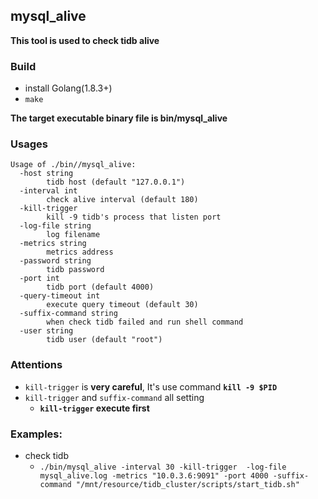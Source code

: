 mysql_alive
------

**This tool is used to check tidb alive**
### Build
- install Golang(1.8.3+)
- `make`

**The target executable binary file is bin/mysql_alive**

### Usages
```
Usage of ./bin//mysql_alive:
  -host string
    	tidb host (default "127.0.0.1")
  -interval int
    	check alive interval (default 180)
  -kill-trigger
    	kill -9 tidb's process that listen port
  -log-file string
    	log filename
  -metrics string
    	metrics address
  -password string
    	tidb password
  -port int
    	tidb port (default 4000)
  -query-timeout int
    	execute query timeout (default 30)
  -suffix-command string
    	when check tidb failed and run shell command
  -user string
    	tidb user (default "root")
```


### Attentions
- `kill-trigger` is **very careful**, It's use command **`kill -9 $PID`**
- `kill-trigger` and `suffix-command` all setting
	- **`kill-trigger` execute first**


### Examples:
- check tidb 
	- `./bin/mysql_alive -interval 30 -kill-trigger  -log-file mysql_alive.log -metrics "10.0.3.6:9091" -port 4000 -suffix-command "/mnt/resource/tidb_cluster/scripts/start_tidb.sh"`

	
